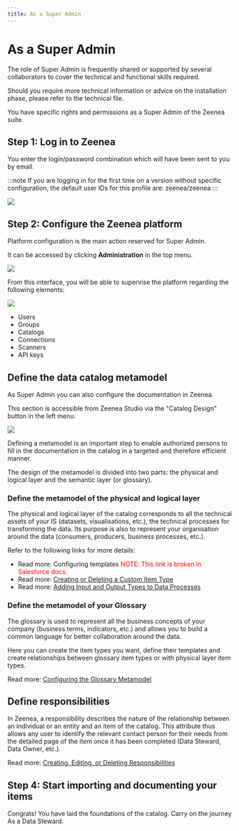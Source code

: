 ```yaml
---
title: As a Super Admin
---
```


# As a Super Admin

The role of Super Admin is frequently shared or supported by several collaborators to cover the technical and functional skills required.

Should you require more technical information or advice on the installation phase, please refer to the technical file.

You have specific rights and permissions as a Super Admin of the Zeenea suite. 

## Step 1: Log in to Zeenea
You enter the login/password combination which will have been sent to you by email.

:::note
If you are logging in for the first time on a version without specific configuration, the default user IDs for this profile are: zeenea/zeenea
:::

  ![](/img/zeenea-login.png)

## Step 2: Configure the Zeenea platform
Platform configuration is the main action reserved for Super Admin. 

It can be accessed by clicking **Administration** in the top menu.

  ![](/img/zeenea-administration.png)

From this interface, you will be able to supervise the platform regarding the following elements: 

  ![](/img/zeenea-permission-sets.png)

* Users
* Groups
* Catalogs
* Connections
* Scanners
* API keys

## Define the data catalog metamodel
As Super Admin you can also configure the documentation in Zeenea. 

This section is accessible from Zeenea Studio via the "Catalog Design" button in the left menu.

  ![](/img/zeenea-catalog-design.png)

Defining a metamodel is an important step to enable authorized persons to fill in the documentation in the catalog in a targeted and therefore efficient manner.

The design of the metamodel is divided into two parts: the physical and logical layer and the semantic layer (or glossary).

### Define the metamodel of the physical and logical layer
The physical and logical layer of the catalog corresponds to all the technical assets of your IS (datasets, visualisations, etc.), the technical processes for transforming the data. Its purpose is also to represent your organisation around the data (consumers, producers, business processes, etc.).

Refer to the following links for more details:

* Read more: Configuring templates <font color="red">NOTE: This link is broken in Salesforce docs.</font>
* Read more: [Creating or Deleting a Custom Item Type](./zeenea-studio-create-delete-custom-item.md)
* Read more: [Adding Input and Output Types to Data Processes](./zeenea-add-input-output-types.md)

### Define the metamodel of your Glossary
The glossary is used to represent all the business concepts of your company (business terms, indicators, etc.) and allows you to build a common language for better collaboration around the data.

Here you can create the item types you want, define their templates and create relationships between glossary item types or with physical layer item types.

Read more: [Configuring the Glossary Metamodel](./zeenea-studio-configure-glossary-model.md)

## Define responsibilities
In Zeenea, a responsibility describes the nature of the relationship between an individual or an entity and an item of the catalog. This attribute thus allows any user to identify the relevant contact person for their needs from the detailed page of the item once it has been completed (Data Steward, Data Owner, etc.).

Read more: [Creating, Editing, or Deleting Responsibilities](./zeenea-studio-create-delete-responsibility.md)

## Step 4: Start importing and documenting your items
Congrats! You have laid the foundations of the catalog. Carry on the journey As a Data Steward.
